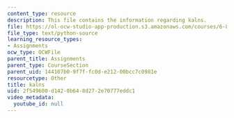 ```yaml
---
content_type: resource
description: This file contains the information regarding kalns.
file: https://ol-ocw-studio-app-production.s3.amazonaws.com/courses/6-857-network-and-computer-security-spring-2014/2f549600d1420b648d272e70777eddc1_kalns.py
file_type: text/python-source
learning_resource_types:
- Assignments
ocw_type: OCWFile
parent_title: Assignments
parent_type: CourseSection
parent_uid: 144107b0-9f7f-fc0d-e212-00bcc7c0981e
resourcetype: Other
title: kalns
uid: 2f549600-d142-0b64-8d27-2e70777eddc1
video_metadata:
  youtube_id: null
---
```

